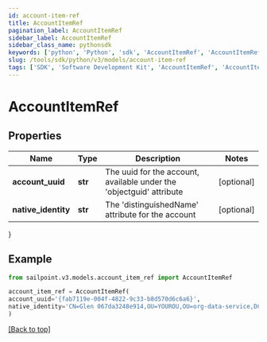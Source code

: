 ```yaml
---
id: account-item-ref
title: AccountItemRef
pagination_label: AccountItemRef
sidebar_label: AccountItemRef
sidebar_class_name: pythonsdk
keywords: ['python', 'Python', 'sdk', 'AccountItemRef', 'AccountItemRef'] 
slug: /tools/sdk/python/v3/models/account-item-ref
tags: ['SDK', 'Software Development Kit', 'AccountItemRef', 'AccountItemRef']
---
```


# AccountItemRef


## Properties

Name | Type | Description | Notes
------------ | ------------- | ------------- | -------------
**account_uuid** | **str** | The uuid for the account, available under the 'objectguid' attribute | [optional] 
**native_identity** | **str** | The 'distinguishedName' attribute for the account | [optional] 
}

## Example

```python
from sailpoint.v3.models.account_item_ref import AccountItemRef

account_item_ref = AccountItemRef(
account_uuid='{fab7119e-004f-4822-9c33-b8d570d6c6a6}',
native_identity='CN=Glen 067da3248e914,OU=YOUROU,OU=org-data-service,DC=YOURDC,DC=local'
)

```
[[Back to top]](#) 

